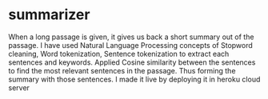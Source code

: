 # summarizer
When a long passage is given, it gives us back a short summary out of the passage.
I have used Natural Language Processing concepts of Stopword cleaning, Word tokenization, Sentence tokenization to extract each sentences and keywords. 
Applied Cosine similarity between the sentences to find the most relevant sentences in the passage. Thus forming the summary with those sentences.
I made it live by deploying it in heroku cloud server
